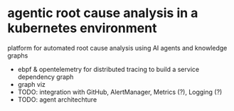 # agentic root cause analysis in a kubernetes environment

platform for automated root cause analysis using AI agents and knowledge graphs

- ebpf & opentelemetry for distributed tracing to build a service dependency graph
- graph viz
- TODO: integration with GitHub, AlertManager, Metrics (?), Logging (?)
- TODO: agent architechture
